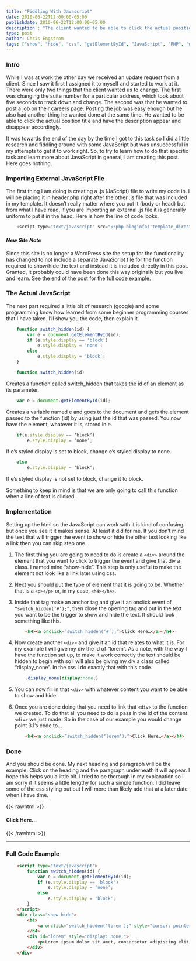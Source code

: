 ```yaml
---
title: "Fiddling With Javascript"
date: 2010-06-22T12:00:00-05:00
publishdate: 2010-06-22T12:00:00-05:00
description : "The client wanted to be able to click the actual position title and have the description appear and disappear accordingly."
type: post
author: Chris Engstrom
tags: ["show", "hide", "css", "getElementById", "JavaScript", "PHP", "web development", "WordPress", "T&S Web Design", "old site",]
---
```


### Intro

While I was at work the other day we received an update request from a client. Since I saw it first I assigned it to myself and started to work at it. There were only two things that the client wanted us to change. The first was changing the suite number for a particular address, which took about five seconds to track down and change. The second was that he wanted to post a job on their careers page. Posting the job was easy enough but he also had another thing he wanted done at the same time. He wanted to be able to click the actual position title and have the description appear and disappear accordingly.

It was towards the end of the day by the time I got to this task so I did a little research and fiddling around with some JavaScript but was unsuccessful in my attempts to get it to work right. So, to try to learn how to do that specific task and learn more about JavaScript in general, I am creating this post. Here goes nothing.

### Importing External JavaScript File

The first thing I am doing is creating a .js (JaScript) file to write my code in. I will be placing it in header.php right after the other .js file that was included in my template. It doesn’t really matter where you put it (body or head) but from what I have read, if you are importing an external .js file it is generally uniform to put it in the head. Here is how the line of code looks.

``` php
    <script type="text/javascript" src="<?php bloginfo('template_directory'); ?>/js/show-hide.js"></script>
```

#### *New Site Note*

Since this site is no longer a WordPress site the setup for the functionality has changed to not include a separate JavaScript file for the function required to show/hide the text and instead it is included directly in this post. Granted, it probably could have been done this way originally but you live and learn. See the end of the post for the [full code example](#full-code-example).

### The Actual JavaScript

The next part required a little bit of research (google) and some programming know how learned from some beginner programming courses that I have taken. I’ll show you the code, then explain it.

``` javascript
    function switch_hidden(id) {
        var e = document.getElementById(id);
        if (e.style.display == 'block')
            e.style.display = 'none';
        else
            e.style.display = 'block';
    }
```

``` javascript
    function switch_hidden(id)
```
Creates a function called switch_hidden that takes the id of an element as its parameter.

``` javascript
    var e = document.getElementById(id);
```

Creates a variable named e and goes to the document and gets the element passed to the function (id) by using just the id that was passed. You now have the element, whatever it is, stored in e.

``` javascript
    if(e.style.display == ‘block’)
        e.style.display = ‘none’;
```

If e’s styled display is set to block, change e’s styled display to none.

``` javascript
    else
        e.style.display = ‘block’;
```

If e’s styled display is not set to block, change it to block.

Something to keep in mind is that we are only going to call this function when a line of text is clicked.

### Implementation

Setting up the html so the JavaScript can work with it is kind of confusing but once you see it it makes sense. At least it did for me. If you don’t mind the text that will trigger the event to show or hide the other text looking like a link then you can skip step one.

1. The first thing you are going to need to do is create a `<div>` around the element that you want to click to trigger the event and give that div a class. I named mine “show-hide”. This step is only useful to make the element not look like a link later using css.
2. Next you should put the type of element that it is going to be. Whether that is a `<p></p>` or, in my case, `<h4></h4>`.
3. Inside that tag make an anchor tag and give it an onclick event of `“switch_hidden(‘#’);”`, then close the opening tag and put in the text you want to be the trigger to show and hide the text. It should look something like this.

    ``` html
        <h4><a onclick=”switch_hidden(‘#’);”>Click Here…</a></h4>
    ```
4. Now create another `<div>` and give it an id that relates to what it is. For my example I will give my div the id of “lorem”. As a note, with the way I have the function set up, to make it work correctly the text should be hidden to begin with so I will also be giving my div a class called “display_none”. In the css I do exactly that with this code.
    ``` css
        .display_none{display:none;}
    ```
5. You can now fill in that `<div>` with whatever content you want to be able to show and hide.
6. Once you are done doing that you need to link that `<div>` to the function we created. To do that all you need to do is pass in the id of the content `<div>` we just made. So in the case of our example you would change point 3.1’s code to…
    ``` html
        <h4><a onclick=”switch_hidden(‘lorem’);”>Click Here…</a></h4>
    ```

### Done

And you should be done. My next heading and paragraph will be the example. Click on the heading and the paragraph underneath it will appear. I hope this helps you a little bit. I tried to be thorough in my explanation so I am sorry if it seems a little lengthy for such a simple function. I did leave some of the css styling out but I will more than likely add that at a later date when I have time.

{{< rawhtml >}}
<script type="text/javascript">
    function switch_hidden(id) {
        var e = document.getElementById(id);
        if (e.style.display == 'block')
            e.style.display = 'none';
        else
            e.style.display = 'block';
    }
</script>
<div class="show-hide">
    <h4>
        <a onclick="switch_hidden('lorem');" style="cursor: pointer;">Click Here…</a>
    </h4>
    <div id="lorem" style="display: none;">
        <p>Lorem ipsum dolor sit amet, consectetur adipiscing elit. Cras eros turpis, semper eget convallis eget, vehicula vitae odio. Donec vulputate fermentum urna, ultricies volutpat dolor sagittis et. Nullam id massa vitae sem condimentum tristique et in urna. Curabitur sit amet tellus in nisi viverra pretium eget porttitor magna. Mauris ut mi risus, in volutpat lorem. Aliquam erat volutpat. Aliquam eu consectetur lacus. Fusce mattis dictum mollis. Vivamus feugiat velit a lectus mollis interdum. Proin risus tortor, aliquam ut rutrum ac, accumsan vel quam.</p>
    </div>
</div>
{{< /rawhtml >}}

---

### Full Code Example

``` html
    <script type="text/javascript">
        function switch_hidden(id) {
            var e = document.getElementById(id);
            if (e.style.display == 'block')
                e.style.display = 'none';
            else
                e.style.display = 'block';
        }
    </script>
    <div class="show-hide">
        <h4>
            <a onclick="switch_hidden('lorem');" style="cursor: pointer;">Click Here…</a>
        </h4>
        <div id="lorem" style="display: none;">
            <p>Lorem ipsum dolor sit amet, consectetur adipiscing elit. Cras eros turpis, semper eget convallis eget, vehicula vitae odio. Donec vulputate fermentum urna, ultricies volutpat dolor sagittis et. Nullam id massa vitae sem condimentum tristique et in urna. Curabitur sit amet tellus in nisi viverra pretium eget porttitor magna. Mauris ut mi risus, in volutpat lorem. Aliquam erat volutpat. Aliquam eu consectetur lacus. Fusce mattis dictum mollis. Vivamus feugiat velit a lectus mollis interdum. Proin risus tortor, aliquam ut rutrum ac, accumsan vel quam.</p>
        </div>
    </div>
```
